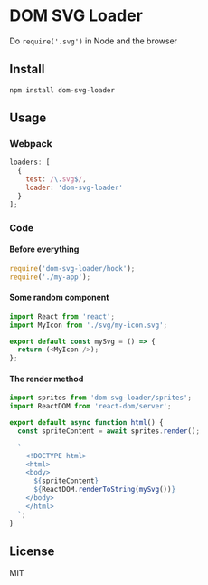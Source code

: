 # DOM SVG Loader

Do `require('.svg')` in Node and the browser

## Install

```
npm install dom-svg-loader
```

## Usage

### Webpack

```javascript
loaders: [
  {
    test: /\.svg$/,
    loader: 'dom-svg-loader'
  }
];
```

### Code

#### Before everything

```javascript
require('dom-svg-loader/hook');
require('./my-app');
```

#### Some random component

```javascript
import React from 'react';
import MyIcon from './svg/my-icon.svg';

export default const mySvg = () => {
  return (<MyIcon />);
};
```

#### The render method

```javascript
import sprites from 'dom-svg-loader/sprites';
import ReactDOM from 'react-dom/server';

export default async function html() {
  const spriteContent = await sprites.render();

  `
    <!DOCTYPE html>
    <html>
    <body>
      ${spriteContent}
      ${ReactDOM.renderToString(mySvg())}
    </body>
    </html>
  `;
}
```

## License

MIT
